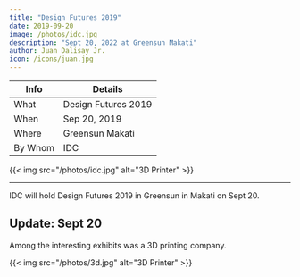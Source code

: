 ```yaml
---
title: "Design Futures 2019"
date: 2019-09-20
image: /photos/idc.jpg
description: "Sept 20, 2022 at Greensun Makati"
author: Juan Dalisay Jr.
icon: /icons/juan.jpg
---
```



Info | Details 
--- | ---
What | Design Futures 2019
When | Sep 20, 2019
Where | Greensun Makati
By Whom | IDC

{{< img src="/photos/idc.jpg" alt="3D Printer" >}}

---

IDC will hold Design Futures 2019 in Greensun in Makati on Sept 20. 

## Update: Sept 20

Among the interesting exhibits was a 3D printing company. 

<!-- RiceUp gave a presentation. -->

{{< img src="/photos/3d.jpg" alt="3D Printer" >}}